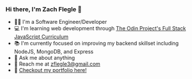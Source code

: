 ### Hi there, I'm Zach Flegle 👋

* :man_technologist: I'm a Software Engineer/Developer
* :computer: I'm learning web development through [The Odin Project's Full Stack JavaScript Curriculum](https://www.theodinproject.com/paths)
* :books: I'm currently focused on improving my backend skillset including NodeJS, MongoDB, and Express
* 💬 Ask me about anything
* :incoming_envelope: Reach me at zflegle3@gmail.com
* :open_file_folder: [Checkout my portfolio here!](https://zflegle3.github.io/portfolio-22/)
 

<!--
**zflegle3/zflegle3** is a ✨ _special_ ✨ repository because its `README.md` (this file) appears on your GitHub profile.

Here are some ideas to get you started:

- 🔭 I’m currently working on ...
- 🌱 I’m currently learning ...
- 👯 I’m looking to collaborate on ...
- 🤔 I’m looking for help with ...
- 💬 Ask me about ...
- 📫 How to reach me: ...
- 😄 Pronouns: ...
- ⚡ Fun fact: ...
-->
